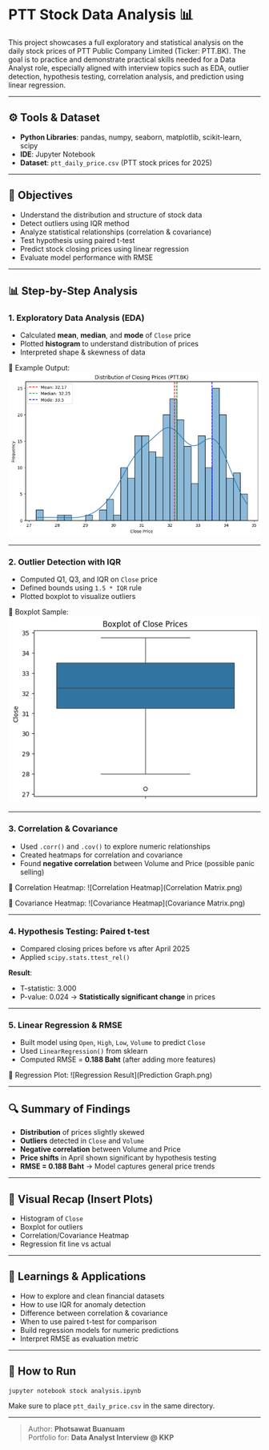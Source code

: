 # PTT Stock Data Analysis 📊

This project showcases a full exploratory and statistical analysis on the daily stock prices of PTT Public Company Limited (Ticker: PTT.BK). The goal is to practice and demonstrate practical skills needed for a Data Analyst role, especially aligned with interview topics such as EDA, outlier detection, hypothesis testing, correlation analysis, and prediction using linear regression.

---

## ⚙️ Tools & Dataset
- **Python Libraries**: pandas, numpy, seaborn, matplotlib, scikit-learn, scipy
- **IDE**: Jupyter Notebook
- **Dataset**: `ptt_daily_price.csv` (PTT stock prices for 2025)

---

## 🎯 Objectives
- Understand the distribution and structure of stock data
- Detect outliers using IQR method
- Analyze statistical relationships (correlation & covariance)
- Test hypothesis using paired t-test
- Predict stock closing prices using linear regression
- Evaluate model performance with RMSE

---

## 📊 Step-by-Step Analysis

### 1. Exploratory Data Analysis (EDA)
- Calculated **mean**, **median**, and **mode** of `Close` price
- Plotted **histogram** to understand distribution of prices
- Interpreted shape & skewness of data

📌 Example Output:
![Histogram](Histogram.png)

---

### 2. Outlier Detection with IQR
- Computed Q1, Q3, and IQR on `Close` price
- Defined bounds using `1.5 * IQR` rule
- Plotted boxplot to visualize outliers

📌 Boxplot Sample:
![Boxplot](Boxplot.png)

---

### 3. Correlation & Covariance
- Used `.corr()` and `.cov()` to explore numeric relationships
- Created heatmaps for correlation and covariance
- Found **negative correlation** between Volume and Price (possible panic selling)

📌 Correlation Heatmap:
![Correlation Heatmap](Correlation Matrix.png)

📌 Covariance Heatmap:
![Covariance Heatmap](Covariance Matrix.png)

---

### 4. Hypothesis Testing: Paired t-test
- Compared closing prices before vs after April 2025
- Applied `scipy.stats.ttest_rel()`

**Result**:
- T-statistic: 3.000
- P-value: 0.024 → **Statistically significant change** in prices

---

### 5. Linear Regression & RMSE
- Built model using `Open`, `High`, `Low`, `Volume` to predict `Close`
- Used `LinearRegression()` from sklearn
- Computed RMSE = **0.188 Baht** (after adding more features)

📌 Regression Plot:
![Regression Result](Prediction Graph.png)

---

## 🔍 Summary of Findings
- **Distribution** of prices slightly skewed
- **Outliers** detected in `Close` and `Volume`
- **Negative correlation** between Volume and Price
- **Price shifts** in April shown significant by hypothesis testing
- **RMSE = 0.188 Baht** → Model captures general price trends

---

## 📸 Visual Recap (Insert Plots)
- Histogram of `Close`
- Boxplot for outliers
- Correlation/Covariance Heatmap
- Regression fit line vs actual

---

## 🧠 Learnings & Applications
- How to explore and clean financial datasets
- How to use IQR for anomaly detection
- Difference between correlation & covariance
- When to use paired t-test for comparison
- Build regression models for numeric predictions
- Interpret RMSE as evaluation metric

---

## 🚀 How to Run
```bash
jupyter notebook stock analysis.ipynb
```
Make sure to place `ptt_daily_price.csv` in the same directory.

---

> Author: **Photsawat Buanuam**  
> Portfolio for: **Data Analyst Interview @ KKP**